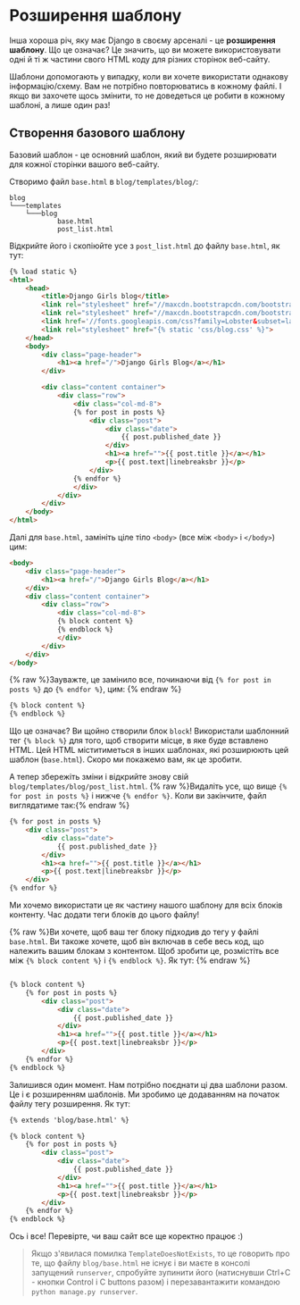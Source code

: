 # Розширення шаблону

Інша хороша річ, яку має Django в своєму арсеналі - це __розширення шаблону__. Що це означає? Це значить, що ви можете використовувати одні й ті ж частини свого HTML коду для різних сторінок веб-сайту.

Шаблони допомогають у випадку, коли ви хочете використати однакову інформацію/схему. Вам не потрібно повторюватись в кожному файлі. І якщо ви захочете щось змінити, то не доведеться це робити в кожному шаблоні, а лише один раз!

## Створення базового шаблону

Базовий шаблон - це основний шаблон, який ви будете розширювати для кожної сторінки вашого веб-сайту.

Створимо файл `base.html` в `blog/templates/blog/`:

    blog
    └───templates
        └───blog
                base.html
                post_list.html

Відкрийте його і скопіюйте усе з `post_list.html` до файлу `base.html`, як тут:

```html
{% load static %}
<html>
    <head>
        <title>Django Girls blog</title>
        <link rel="stylesheet" href="//maxcdn.bootstrapcdn.com/bootstrap/3.2.0/css/bootstrap.min.css">
        <link rel="stylesheet" href="//maxcdn.bootstrapcdn.com/bootstrap/3.2.0/css/bootstrap-theme.min.css">
        <link href='//fonts.googleapis.com/css?family=Lobster&subset=latin,latin-ext' rel='stylesheet' type='text/css'>
        <link rel="stylesheet" href="{% static 'css/blog.css' %}">
    </head>
    <body>
        <div class="page-header">
            <h1><a href="/">Django Girls Blog</a></h1>
        </div>

        <div class="content container">
            <div class="row">
                <div class="col-md-8">
                {% for post in posts %}
                    <div class="post">
                        <div class="date">
                            {{ post.published_date }}
                        </div>
                        <h1><a href="">{{ post.title }}</a></h1>
                        <p>{{ post.text|linebreaksbr }}</p>
                    </div>
                {% endfor %}
                </div>
            </div>
        </div>
    </body>
</html>
```

Далі для `base.html`, замініть ціле тіло `<body>` (все між `<body>` і `</body>`) цим:

```html
<body>
    <div class="page-header">
        <h1><a href="/">Django Girls Blog</a></h1>
    </div>
    <div class="content container">
        <div class="row">
            <div class="col-md-8">
            {% block content %}
            {% endblock %}
            </div>
        </div>
    </div>
</body>
```

{% raw %}Зауважте, це замінило все, починаючи від `{% for post in posts %}` до `{% endfor %}`, цим: {% endraw %}

```html
{% block content %}
{% endblock %}
```
Що це означає? Ви щойно створили блок `block`! Використали шаблонний тег `{% block %}` для того, щоб створити місце, в яке буде вставлено HTML. Цей HTML міститиметься в інших шаблонах, які розширюють цей шаблон (`base.html`). Скоро ми покажемо вам, як це зробити.

А тепер збережіть зміни і відкрийте знову свій `blog/templates/blog/post_list.html`.
{% raw %}Видаліть усе, що вище `{% for post in posts %}` і нижче `{% endfor %}`. Коли ви закінчите, файл виглядатиме так:{% endraw %}

```html
{% for post in posts %}
    <div class="post">
        <div class="date">
            {{ post.published_date }}
        </div>
        <h1><a href="">{{ post.title }}</a></h1>
        <p>{{ post.text|linebreaksbr }}</p>
    </div>
{% endfor %}
```

Ми хочемо використати це як частину нашого шаблону для всіх блоків контенту.
Час додати теги блоків до цього файлу!

{% raw %}Ви хочете, щоб ваш тег блоку підходив до тегу у файлі `base.html`. Ви такоже хочете, щоб він включав в себе весь код, що належить вашим блокам з контентом. Щоб зробити це, розмістіть все між `{% block content %}` і `{% endblock %}`. Як тут: {% endraw %}

```html

{% block content %}
    {% for post in posts %}
        <div class="post">
            <div class="date">
                {{ post.published_date }}
            </div>
            <h1><a href="">{{ post.title }}</a></h1>
            <p>{{ post.text|linebreaksbr }}</p>
        </div>
    {% endfor %}
{% endblock %}
```
Залишився один момент. Нам потрібно поєднати ці два шаблони разом. Це і є розширенням шаблонів. Ми зробимо це додаванням на початок файлу тегу розширення. Як тут:
```html
{% extends 'blog/base.html' %}

{% block content %}
    {% for post in posts %}
        <div class="post">
            <div class="date">
                {{ post.published_date }}
            </div>
            <h1><a href="">{{ post.title }}</a></h1>
            <p>{{ post.text|linebreaksbr }}</p>
        </div>
    {% endfor %}
{% endblock %}
```

Ось і все! Перевірте, чи ваш сайт все ще коректно працює :)

> Якщо з'явилася помилка `TemplateDoesNotExists`, то це говорить про те, що файлу `blog/base.html` не існує і ви маєте в консолі запущений `runserver`, спробуйте зупинити його (натиснувши Ctrl+C - кнопки Control і C buttons разом) і перезавантажити командою `python manage.py runserver`.
